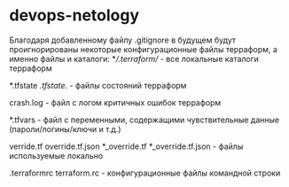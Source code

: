 # devops-netology
Благодаря добавленному файлу .gitignore в будущем будут проигнорированы некоторые конфигурационные файлы терраформ, а именно файлы и каталоги:
**/.terraform/* - все локальные каталоги терраформ

*.tfstate
*.tfstate.* - файлы состояний терраформ 

crash.log - файл с логом критичных ошибок терраформ

*.tfvars - файл с переменными, содержащими чувствительные данные (пароли/логины/ключи и т.д.)

verride.tf
override.tf.json
*_override.tf
*_override.tf.json - файлы используемые локально

.terraformrc
terraform.rc - конфигурационные файлы командной строки
